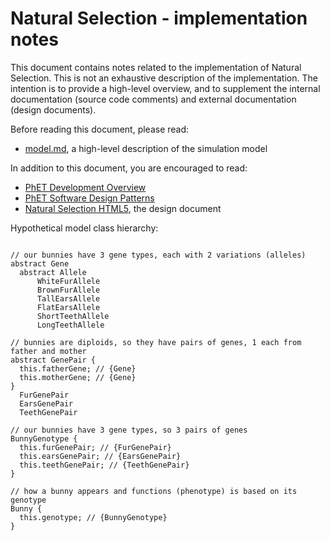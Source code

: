 # Natural Selection - implementation notes

This document contains notes related to the implementation of Natural Selection. 
This is not an exhaustive description of the implementation.  The intention is 
to provide a high-level overview, and to supplement the internal documentation 
(source code comments) and external documentation (design documents).  

Before reading this document, please read:
* [model.md](https://github.com/phetsims/natural-selection/blob/master/doc/model.md), a high-level description of the simulation model

In addition to this document, you are encouraged to read: 
* [PhET Development Overview](https://github.com/phetsims/phet-info/blob/master/doc/phet-development-overview.md)  
* [PhET Software Design Patterns](https://github.com/phetsims/phet-info/blob/master/doc/phet-software-design-patterns.md)
* [Natural Selection HTML5](https://docs.google.com/document/d/16C5TPL9LfK7JgYbo_NOP80FM5kOvCx2tMkvsZH4leQU/edit#), the design document


Hypothetical model class hierarchy:
```  

// our bunnies have 3 gene types, each with 2 variations (alleles)
abstract Gene
  abstract Allele
      WhiteFurAllele
      BrownFurAllele  
      TallEarsAllele
      FlatEarsAllele
      ShortTeethAllele
      LongTeethAllele
        
// bunnies are diploids, so they have pairs of genes, 1 each from father and mother
abstract GenePair { 
  this.fatherGene; // {Gene} 
  this.motherGene; // {Gene}
}
  FurGenePair 
  EarsGenePair
  TeethGenePair
        
// our bunnies have 3 gene types, so 3 pairs of genes
BunnyGenotype {
  this.furGenePair; // {FurGenePair}
  this.earsGenePair; // {EarsGenePair}
  this.teethGenePair; // {TeethGenePair}
}

// how a bunny appears and functions (phenotype) is based on its genotype
Bunny {
  this.genotype; // {BunnyGenotype}
} 
```
